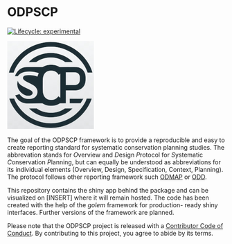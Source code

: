 
<!-- README.md is generated from README.Rmd. Please edit that file -->

# ODPSCP

<!-- badges: start -->

[![Lifecycle:
experimental](https://img.shields.io/badge/lifecycle-experimental-orange.svg)](https://lifecycle.r-lib.org/articles/stages.html#experimental)

<!-- badges: end -->

![](inst/app/www/logo.png)

The goal of the ODPSCP framework is to provide a reproducible and easy
to create reporting standard for systematic conservation planning
studies. The abbrevation stands for *O*verview and *D*esign *P*rotocol
for *S*ystematic *C*onservation *P*lanning, but can equally be
understood as abbreviations for its individual elements (Overview,
Design, Specification, Context, Planning). The protocol follows other
reporting framework such
[ODMAP](https://onlinelibrary.wiley.com/doi/10.1111/ecog.04960) or
[ODD](https://www.jasss.org/23/2/7.html).

This repository contains the shiny app behind the package and can be
visualized on \[INSERT\] where it will remain hosted. The code has been
created with the help of the *golem* framework for production- ready
shiny interfaces. Further versions of the framework are planned.

Please note that the ODPSCP project is released with a [Contributor Code
of
Conduct](https://contributor-covenant.org/version/2/1/CODE_OF_CONDUCT.html).
By contributing to this project, you agree to abide by its terms.
